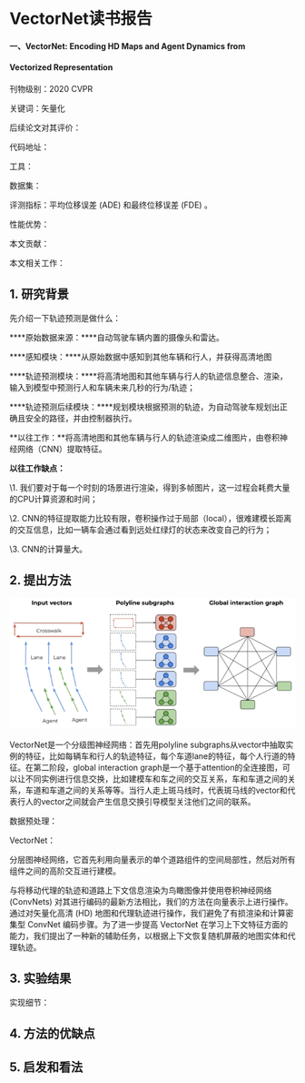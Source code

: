 # **VectorNet读书报告**

#### **一、VectorNet: Encoding HD Maps and Agent Dynamics from**

#### **Vectorized Representation**

刊物级别：2020 CVPR

关键词：矢量化

后续论文对其评价：

 

 

代码地址：

工具：

 

数据集： 

评测指标：平均位移误差 (ADE) 和最终位移误差 (FDE) 。

性能优势：

本文贡献：

本文相关工作：

## 1. **研究背景**

先介绍一下轨迹预测是做什么：

***\*原始数据来源：\****自动驾驶车辆内置的摄像头和雷达。

***\*感知模块：\****从原始数据中感知到其他车辆和行人，并获得高清地图

***\*轨迹预测模块：\****将高清地图和其他车辆与行人的轨迹信息整合、渲染，输入到模型中预测行人和车辆未来几秒的行为/轨迹；

***\*轨迹预测后续模块：\****规划模块根据预测的轨迹，为自动驾驶车规划出正确且安全的路径，并由控制器执行。

 

**以往工作：**将高清地图和其他车辆与行人的轨迹渲染成二维图片，由卷积神经网络（CNN）提取特征。

**以往工作缺点：**

\1. 我们要对于每一个时刻的场景进行渲染，得到多帧图片，这一过程会耗费大量的CPU计算资源和时间；

\2. CNN的特征提取能力比较有限，卷积操作过于局部（local），很难建模长距离的交互信息，比如一辆车会通过看到远处红绿灯的状态来改变自己的行为；

\3. CNN的计算量大。

 

## 2. **提出方法**

 

 

 

 

![img](https://raw.githubusercontent.com/Mhhhaster/for_picgo/main/202205011438832.jpg) 

VectorNet是一个分级图神经网络：首先用polyline subgraphs从vector中抽取实例的特征，比如每辆车和行人的轨迹特征，每个车道lane的特征，每个人行道的特征。在第二阶段，global interaction graph是一个基于attention的全连接图，可以让不同实例进行信息交换，比如建模车和车之间的交互关系，车和车道之间的关系，车道和车道之间的关系等等。当行人走上斑马线时，代表斑马线的vector和代表行人的vector之间就会产生信息交换引导模型关注他们之间的联系。

数据预处理：

 

VectorNet：

分层图神经网络，它首先利用向量表示的单个道路组件的空间局部性，然后对所有组件之间的高阶交互进行建模。

与将移动代理的轨迹和道路上下文信息渲染为鸟瞰图像并使用卷积神经网络 (ConvNets) 对其进行编码的最新方法相比，我们的方法在向量表示上进行操作。通过对矢量化高清 (HD) 地图和代理轨迹进行操作，我们避免了有损渲染和计算密集型 ConvNet 编码步骤。为了进一步提高 VectorNet 在学习上下文特征方面的能力，我们提出了一种新的辅助任务，以根据上下文恢复随机屏蔽的地图实体和代理轨迹。

 

## 3. **实验结果**

实现细节：

## 4. **方法的优缺点**

## 5. **启发和看法**

 

 